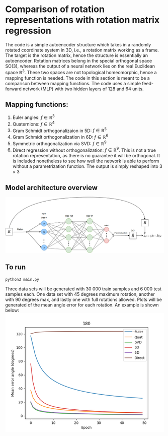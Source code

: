 # Comparison of rotation representations with rotation matrix regression
The code is a simple autoencoder structure which takes in a randomly rotated coordinate system in 3D, i.e., a rotation matrix working as a frame. The target is the rotation matrix, hence the structure is essentially an autoencoder. Rotation matrices belong in the special orthogonal space SO(3), whereas the output of a neural network lies on the real Euclidean space $\mathbb{R}^3$. These two spaces are not topological
homeomorphic, hence a mapping function is needed. The code in this section is meant to be a comparison between mapping functions. The code uses a simple feed-forward network (MLP) with two hidden layers of 128 and 64 units.

## Mapping functions:

1. Euler angles: $f \in \mathbb{R}^3$
2. Quaternions: $f \in \mathbb{R}^4$
3. Gram Schmidt orthogonalizaion in 5D: $f\in \mathbb{R}^5$
4. Gram Schmidt orthogonalization in 6D: $f \in \mathbb{R}^6$
5. Symmetric orthogonalization via SVD: $f \in \mathbb{R}^9$
6. Direct regression without orthogonalization: $f \in \mathbb{R}^9$. This is not a true rotation representation, as there is no guarantee it will be orthogonal. It is included nonetheless to see how well the network is able to perform without a parametrization function. The output is simply reshaped into $3 \times 3$


## Model architecture overview
![overview](https://github.com/henrikgruner/PoseEstimation/blob/master/Comparison/overview.png)

## To run 

```
python3 main.py
```
Three data sets will be generated with 30 000 train samples and 6 000 test samples each. One data set with 45 degrees maximum rotation, another with 90 degrees max, and lastly one with full rotations allowed. Plots will be generated of the mean angle error for each rotation. An example is shown below:
![overview](https://github.com/henrikgruner/PoseEstimation/blob/master/Comparison/180.png)

